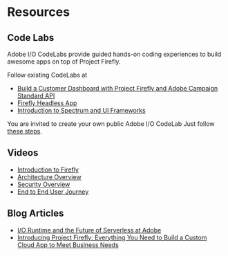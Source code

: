 # Resources

## Code Labs

Adobe I/O CodeLabs provide guided hands-on coding experiences to build awesome apps on top of Project Firefly.

Follow existing CodeLabs at
* [Build a Customer Dashboard with Project Firefly and Adobe Campaign Standard API](https://adobeio-codelabs-campaign-standard-adobedocs.project-helix.page/)
* [Firefly Headless App](https://adobeio-codelabs-barcode-adobedocs.project-helix.page/)
* [Introduction to Spectrum and UI Frameworks](https://adobeio-codelabs-spectrum-intro-adobedocs.project-helix.page/)

You are invited to create your own public Adobe I/O CodeLab
Just follow [these steps](https://adobeio-codelabs-howto-adobedocs.project-helix.page/).

## Videos

* [Introduction to Firefly]()
* [Architecture Overview]()
* [Security Overview]()
* [End to End User Journey]()

## Blog Articles

* [I/O Runtime and the Future of Serverless at Adobe](https://medium.com/adobetech/i-o-runtime-and-the-future-of-serverless-at-adobe-2c647b43d3a7)
* [Introducing Project Firefly: Everything You Need to Build a Custom Cloud App to Meet Business Needs]()